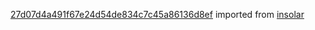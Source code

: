 [27d07d4a491f67e24d54de834c7c45a86136d8ef](https://github.com/insolar/insolar/commit/27d07d4a491f67e24d54de834c7c45a86136d8ef) imported from [insolar](https://github.com/insolar/insolar)
